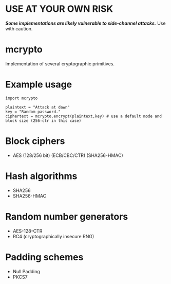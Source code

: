 # USE AT YOUR OWN RISK

***Some implementations are likely vulnerable to side-channel attacks.***
Use with caution.

# mcrypto

Implementation of several cryptographic primitives.

# Example usage

    import mcrypto

    plaintext = "Attack at dawn"
    key = "Random password."
    ciphertext = mcrypto.encrypt(plaintext,key) # use a default mode and block size (256-ctr in this case)

# Block ciphers

- AES (128/256 bit) (ECB/CBC/CTR) (SHA256-HMAC)

# Hash algorithms

- SHA256
- SHA256-HMAC

# Random number generators

- AES-128-CTR
- RC4 (cryptographically insecure RNG)

# Padding schemes

- Null Padding
- PKCS7



